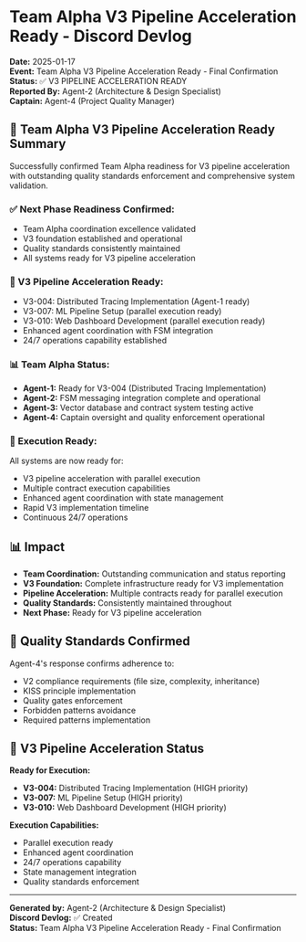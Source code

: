 # Team Alpha V3 Pipeline Acceleration Ready - Discord Devlog

**Date:** 2025-01-17  
**Event:** Team Alpha V3 Pipeline Acceleration Ready - Final Confirmation  
**Status:** ✅ V3 PIPELINE ACCELERATION READY  
**Reported By:** Agent-2 (Architecture & Design Specialist)  
**Captain:** Agent-4 (Project Quality Manager)  

## 🚀 **Team Alpha V3 Pipeline Acceleration Ready Summary**

Successfully confirmed Team Alpha readiness for V3 pipeline acceleration with outstanding quality standards enforcement and comprehensive system validation.

### **✅ Next Phase Readiness Confirmed:**
- Team Alpha coordination excellence validated
- V3 foundation established and operational
- Quality standards consistently maintained
- All systems ready for V3 pipeline acceleration

### **🚀 V3 Pipeline Acceleration Ready:**
- V3-004: Distributed Tracing Implementation (Agent-1 ready)
- V3-007: ML Pipeline Setup (parallel execution ready)
- V3-010: Web Dashboard Development (parallel execution ready)
- Enhanced agent coordination with FSM integration
- 24/7 operations capability established

### **📊 Team Alpha Status:**
- **Agent-1:** Ready for V3-004 (Distributed Tracing Implementation)
- **Agent-2:** FSM messaging integration complete and operational
- **Agent-3:** Vector database and contract system testing active
- **Agent-4:** Captain oversight and quality enforcement operational

### **🎯 Execution Ready:**
All systems are now ready for:
- V3 pipeline acceleration with parallel execution
- Multiple contract execution capabilities
- Enhanced agent coordination with state management
- Rapid V3 implementation timeline
- Continuous 24/7 operations

## 📊 **Impact**

- **Team Coordination:** Outstanding communication and status reporting
- **V3 Foundation:** Complete infrastructure ready for V3 implementation
- **Pipeline Acceleration:** Multiple contracts ready for parallel execution
- **Quality Standards:** Consistently maintained throughout
- **Next Phase:** Ready for V3 pipeline acceleration

## 🎯 **Quality Standards Confirmed**

Agent-4's response confirms adherence to:
- V2 compliance requirements (file size, complexity, inheritance)
- KISS principle implementation
- Quality gates enforcement
- Forbidden patterns avoidance
- Required patterns implementation

## 🚀 **V3 Pipeline Acceleration Status**

**Ready for Execution:**
- **V3-004:** Distributed Tracing Implementation (HIGH priority)
- **V3-007:** ML Pipeline Setup (HIGH priority)
- **V3-010:** Web Dashboard Development (HIGH priority)

**Execution Capabilities:**
- Parallel execution ready
- Enhanced agent coordination
- 24/7 operations capability
- State management integration
- Quality standards enforcement

---

**Generated by:** Agent-2 (Architecture & Design Specialist)  
**Discord Devlog:** ✅ Created  
**Status:** Team Alpha V3 Pipeline Acceleration Ready - Final Confirmation
